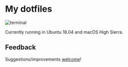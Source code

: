 # My dotfiles

![terminal](https://drive.google.com/uc?id=1Nfdq6LHYmFPNEgDWbl2FUn24rly4jyJE)


Currently running in Ubuntu 18.04 and macOS High Sierra.

## Feedback

Suggestions/improvements [welcome](https://github.com/karakays/dotfiles/issues)!
